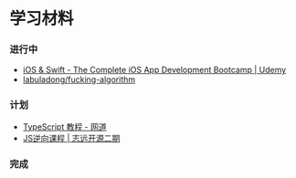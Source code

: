 # 学习材料

### 进行中

- [iOS & Swift - The Complete iOS App Development Bootcamp | Udemy](https://www.udemy.com/course/ios-13-app-development-bootcamp/)
- [labuladong/fucking-algorithm](https://github.com/labuladong/fucking-algorithm)

### 计划

- [TypeScript 教程 - 网道](https://wangdoc.com/typescript/)
- [JS逆向课程 | 志远开源二期](https://www.bilibili.com/video/BV1t94y1f7Ex/?spm_id_from=333.999.0.0&vd_source=a14ab2bc67d3d677ad45d76b3ccbe837)

### 完成
